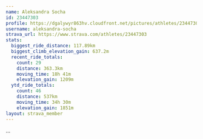 ```yaml
---
name: Aleksandra Socha
id: 23447303
profile: https://dgalywyr863hv.cloudfront.net/pictures/athletes/23447303/14745546/4/large.jpg
username: aleksandra-socha
strava_url: https://www.strava.com/athletes/23447303
stats:
  biggest_ride_distance: 117.89km
  biggest_climb_elevation_gain: 637.2m
  recent_ride_totals:
    count: 29
    distance: 363.3km
    moving_time: 18h 41m
    elevation_gain: 1209m
  ytd_ride_totals:
    count: 46
    distance: 537km
    moving_time: 34h 30m
    elevation_gain: 1851m
layout: strava_member
--- 
```

...
